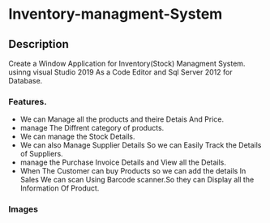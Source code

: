 # Inventory-managment-System

## Description

  Create a Window Application for Inventory(Stock) Managment System.
  usinng visual Studio 2019 As a Code Editor and Sql Server 2012 for Database.

### Features.
   - We can Manage all the products and theire Detais And Price.
   - manage The Diffrent category of products.
   - We can manage the Stock Details.
   - We can also Manage Supplier Details So we can Easily Track the Details of Suppliers.
   - manage the Purchase Invoice Details and View all the Details.
   - When The Customer can buy Products so we can add the details In Sales We can scan Using Barcode scanner.So they can Display all the Information Of Product.
    
### Images



